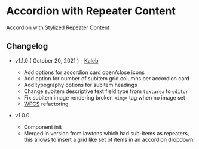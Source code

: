 # Accordion with Repeater Content

Accordion with Stylized Repeater Content

## Changelog

- v1.1.0 ( October 20, 2021 ) - [Kaleb](mailto:kaleb@flowpress.com)
	- Add options for accordion card open/close icons
	- Add option for number of subitem grid columns per accordion card
	- Add typography options for subitem headings
	- Change subitem descriptive text field type from `textarea` to `editor`
	- Fix subitem image rendering broken `<img>` tag when no image set
	- [WPCS](https://make.wordpress.org/core/handbook/best-practices/coding-standards/) refactoring

- v1.0.0 
	- Component init
	- Merged in version from lawtons which had sub-items as repeaters, this allows to insert a grid like set of items in an accordion dropdown